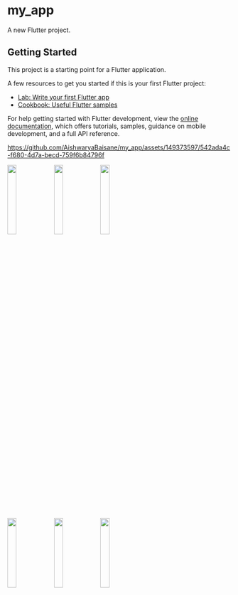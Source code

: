 # my_app

A new Flutter project.

## Getting Started

This project is a starting point for a Flutter application.

A few resources to get you started if this is your first Flutter project:

- [Lab: Write your first Flutter app](https://docs.flutter.dev/get-started/codelab)
- [Cookbook: Useful Flutter samples](https://docs.flutter.dev/cookbook)

For help getting started with Flutter development, view the
[online documentation](https://docs.flutter.dev/), which offers tutorials,
samples, guidance on mobile development, and a full API reference.

https://github.com/AishwaryaBaisane/my_app/assets/149373597/542ada4c-f680-4d7a-becd-759f6b84796f

<p>
  <img src = "https://github.com/AishwaryaBaisane/my_app/assets/149373597/367f975c-1bcb-41f5-a95d-0a329353a12f" width = 20% height = 20%>
   <img src = "https://github.com/AishwaryaBaisane/my_app/assets/149373597/fd0a3ef2-5125-411f-b66f-2b7eab7b15eb" width = 20% height = 20%>
   <img src = "https://github.com/AishwaryaBaisane/my_app/assets/149373597/d13fdc86-ac0e-4084-91f6-34bce576f592" width = 20% height = 20%>
</p>


<p>
  <img src = "https://github.com/AishwaryaBaisane/my_app/assets/149373597/9ac6fbf0-1141-4fbc-ab2a-5f7cc6dbd358" width = 20% height = 20%>
  <img src = "https://github.com/AishwaryaBaisane/my_app/assets/149373597/4f740b9b-317f-4873-a694-fd9c9b303521" width = 20% height = 20%>
 <img src = "https://github.com/AishwaryaBaisane/my_app/assets/149373597/abb0d7ac-049d-41f9-b4ab-990a87a40e10" width = 20% height = 20%>

  
</p>




